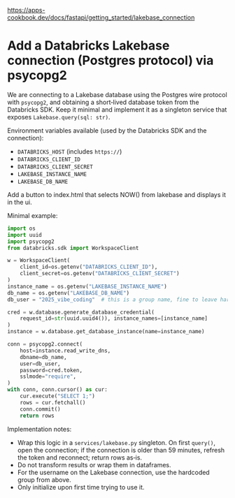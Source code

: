 https://apps-cookbook.dev/docs/fastapi/getting_started/lakebase_connection

# Add a Databricks Lakebase connection (Postgres protocol) via psycopg2

We are connecting to a Lakebase database using the Postgres wire protocol with `psycopg2`, and obtaining a short‑lived database token from the Databricks SDK. Keep it minimal and implement it as a singleton service that exposes `Lakebase.query(sql: str)`.

Environment variables available (used by the Databricks SDK and the connection):

-   `DATABRICKS_HOST` (includes `https://`)
-   `DATABRICKS_CLIENT_ID`
-   `DATABRICKS_CLIENT_SECRET`
-   `LAKEBASE_INSTANCE_NAME`
-   `LAKEBASE_DB_NAME`

Add a button to index.html that selects NOW() from lakebase and displays it in the ui.

Minimal example:

```python
import os
import uuid
import psycopg2
from databricks.sdk import WorkspaceClient

w = WorkspaceClient(
    client_id=os.getenv("DATABRICKS_CLIENT_ID"),
    client_secret=os.getenv("DATABRICKS_CLIENT_SECRET")
)
instance_name = os.getenv("LAKEBASE_INSTANCE_NAME")
db_name = os.getenv("LAKEBASE_DB_NAME")
db_user = "2025_vibe_coding"  # this is a group name, fine to leave hard-coded

cred = w.database.generate_database_credential(
    request_id=str(uuid.uuid4()), instance_names=[instance_name]
)
instance = w.database.get_database_instance(name=instance_name)

conn = psycopg2.connect(
    host=instance.read_write_dns,
    dbname=db_name,
    user=db_user,
    password=cred.token,
    sslmode="require",
)
with conn, conn.cursor() as cur:
    cur.execute("SELECT 1;")
    rows = cur.fetchall()
    conn.commit()
    return rows
```

Implementation notes:

-   Wrap this logic in a `services/lakebase.py` singleton. On first `query()`, open the connection; if the connection is older than 59 minutes, refresh the token and reconnect; return rows as‑is.
-   Do not transform results or wrap them in dataframes.
-   For the username on the Lakebase connection, use the hardcoded group from above.
-   Only initialize upon first time trying to use it.
